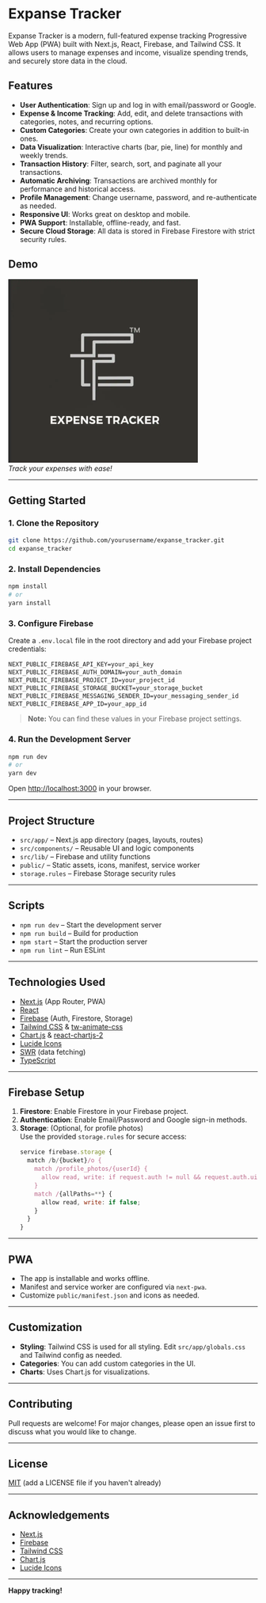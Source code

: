 # Expanse Tracker

Expanse Tracker is a modern, full-featured expense tracking Progressive Web App (PWA) built with Next.js, React, Firebase, and Tailwind CSS. It allows users to manage expenses and income, visualize spending trends, and securely store data in the cloud.

## Features

- **User Authentication**: Sign up and log in with email/password or Google.
- **Expense & Income Tracking**: Add, edit, and delete transactions with categories, notes, and recurring options.
- **Custom Categories**: Create your own categories in addition to built-in ones.
- **Data Visualization**: Interactive charts (bar, pie, line) for monthly and weekly trends.
- **Transaction History**: Filter, search, sort, and paginate all your transactions.
- **Automatic Archiving**: Transactions are archived monthly for performance and historical access.
- **Profile Management**: Change username, password, and re-authenticate as needed.
- **Responsive UI**: Works great on desktop and mobile.
- **PWA Support**: Installable, offline-ready, and fast.
- **Secure Cloud Storage**: All data is stored in Firebase Firestore with strict security rules.

## Demo

![Expanse Tracker Screenshot](public/icon-512x512.png)  
*Track your expenses with ease!*

---

## Getting Started

### 1. Clone the Repository

```bash
git clone https://github.com/yourusername/expanse_tracker.git
cd expanse_tracker
```

### 2. Install Dependencies

```bash
npm install
# or
yarn install
```

### 3. Configure Firebase

Create a `.env.local` file in the root directory and add your Firebase project credentials:

```
NEXT_PUBLIC_FIREBASE_API_KEY=your_api_key
NEXT_PUBLIC_FIREBASE_AUTH_DOMAIN=your_auth_domain
NEXT_PUBLIC_FIREBASE_PROJECT_ID=your_project_id
NEXT_PUBLIC_FIREBASE_STORAGE_BUCKET=your_storage_bucket
NEXT_PUBLIC_FIREBASE_MESSAGING_SENDER_ID=your_messaging_sender_id
NEXT_PUBLIC_FIREBASE_APP_ID=your_app_id
```

> **Note:** You can find these values in your Firebase project settings.

### 4. Run the Development Server

```bash
npm run dev
# or
yarn dev
```

Open [http://localhost:3000](http://localhost:3000) in your browser.

---

## Project Structure

- `src/app/` – Next.js app directory (pages, layouts, routes)
- `src/components/` – Reusable UI and logic components
- `src/lib/` – Firebase and utility functions
- `public/` – Static assets, icons, manifest, service worker
- `storage.rules` – Firebase Storage security rules

---

## Scripts

- `npm run dev` – Start the development server
- `npm run build` – Build for production
- `npm start` – Start the production server
- `npm run lint` – Run ESLint

---

## Technologies Used

- [Next.js](https://nextjs.org/) (App Router, PWA)
- [React](https://react.dev/)
- [Firebase](https://firebase.google.com/) (Auth, Firestore, Storage)
- [Tailwind CSS](https://tailwindcss.com/) & [tw-animate-css](https://github.com/stevenjoezhang/tw-animate-css)
- [Chart.js](https://www.chartjs.org/) & [react-chartjs-2](https://react-chartjs-2.js.org/)
- [Lucide Icons](https://lucide.dev/)
- [SWR](https://swr.vercel.app/) (data fetching)
- [TypeScript](https://www.typescriptlang.org/)

---

## Firebase Setup

1. **Firestore**: Enable Firestore in your Firebase project.
2. **Authentication**: Enable Email/Password and Google sign-in methods.
3. **Storage**: (Optional, for profile photos)  
   Use the provided `storage.rules` for secure access:
   ```js
   service firebase.storage {
     match /b/{bucket}/o {
       match /profile_photos/{userId} {
         allow read, write: if request.auth != null && request.auth.uid == userId;
       }
       match /{allPaths=**} {
         allow read, write: if false;
       }
     }
   }
   ```

---

## PWA

- The app is installable and works offline.
- Manifest and service worker are configured via `next-pwa`.
- Customize `public/manifest.json` and icons as needed.

---

## Customization

- **Styling**: Tailwind CSS is used for all styling. Edit `src/app/globals.css` and Tailwind config as needed.
- **Categories**: You can add custom categories in the UI.
- **Charts**: Uses Chart.js for visualizations.

---

## Contributing

Pull requests are welcome! For major changes, please open an issue first to discuss what you would like to change.

---

## License

[MIT](LICENSE) (add a LICENSE file if you haven't already)

---

## Acknowledgements

- [Next.js](https://nextjs.org/)
- [Firebase](https://firebase.google.com/)
- [Tailwind CSS](https://tailwindcss.com/)
- [Chart.js](https://www.chartjs.org/)
- [Lucide Icons](https://lucide.dev/)

---

**Happy tracking!**

